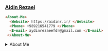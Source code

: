 ### <a href='https://aidinr.ir/'>Aidin Rezaei</a> <br> 

```html
<About-Me>
  <Website> https://aidinr.ir/ </Website>
  <Phone> +989216541779 </Phone>
  <E-mail> aydinrezaeefdr@gmail.com </E-mail>
 </About-Me>
```
<details><summary>About Me</summary>
  
> I am aidin Rezaei, a student of computer software, I have been interested in programming for 5 years and started working, and I would like to reach my highest level in programming.<br><br>
> Website:   <a href='https://aidinr.ir/'>https://aidinr.ir/</a> <br>
> Phone:     +98-903 8007 960<br>
> E-mail:    aydinrezaeefdr@gmail.com<br><br>
>I try to implement the customer idea in the best possible way and I seek to provide complete and distinctive services. (The goal is to grow the business)<br>

</details>

